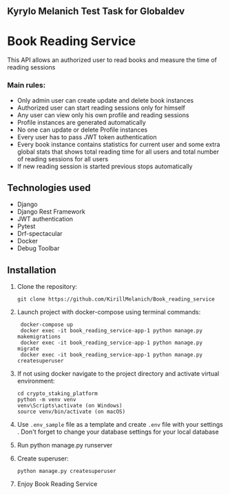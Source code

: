 ## Kyrylo Melanich Test Task for Globaldev
# Book Reading Service
This API allows an authorized user to read books and measure the time of reading sessions
### Main rules:
- Only admin user can create update and delete book instances
- Authorized user can start reading sessions only for himself
- Any user can view only his own profile and reading sessions
- Profile instances are generated automatically
- No one can update or delete Profile instances
- Every user has to pass JWT token authentication
- Every book instance contains statistics for current user and some extra global stats that shows total reading time for all users and total number of reading sessions  for all users
- If new reading session is started previous stops automatically 

## Technologies used
- Django
- Django Rest Framework
- JWT authentication
- Pytest
- Drf-spectacular
- Docker
- Debug Toolbar

## Installation
1. Clone the repository:
   ```shell
   git clone https://github.com/KirillMelanich/Book_reading_service
   
2. Launch project with docker-compose using terminal commands:
   ```shell
    docker-compose up
    docker exec -it book_reading_service-app-1 python manage.py makemigrations
    docker exec -it book_reading_service-app-1 python manage.py migrate
    docker exec -it book_reading_service-app-1 python manage.py createsuperuser

3. If not using docker navigate to the project directory and activate virtual environment:
   ```shell
   cd crypto_staking_platform
   python -m venv venv
   venv\Scripts\activate (on Windows)
   source venv/bin/activate (on macOS)

4. Use `.env_sample` file as a template and create `.env` file with your settings
    . Don't forget to change your database settings for your local database

5. Run python manage.py runserver
6. Create superuser:
   ```shell
   python manage.py createsuperuser
   
7. Enjoy Book Reading Service
